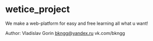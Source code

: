 # wetice_project

We make a web-platform for easy and free learning all what u want! 

Author: 
Vladislav Gorin
bkngg@yandex.ru
vk.com/bkngg
